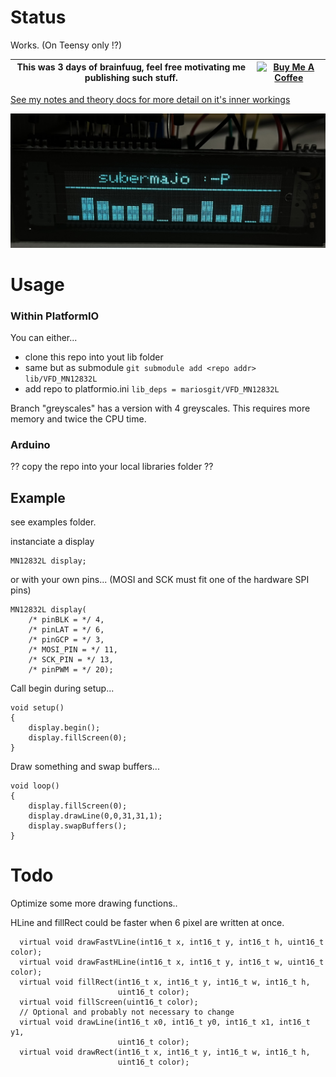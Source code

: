 # Status

Works. (On Teensy only !?)

| This was 3 days of brainfuug, feel free motivating me publishing such stuff. | <a href="https://www.buymeacoffee.com/mariosgeu" target="_blank"><img src="https://cdn.buymeacoffee.com/buttons/default-orange.png" alt="Buy Me A Coffee" height="32" width="128"></a> |
|---|---|

[See my notes and theory docs for more detail on it's inner workings](NOTES.md)

![step4](images/IMG_0866.jpeg)

# Usage

### Within PlatformIO

You can either...
* clone this repo into yout lib folder
* same but as submodule ```git submodule add <repo addr> lib/VFD_MN12832L```
* add repo to platformio.ini ```lib_deps = mariosgit/VFD_MN12832L```

Branch "greyscales" has a version with 4 greyscales. This requires more memory and twice the CPU time. 

### Arduino

?? copy the repo into your local libraries folder ??

## Example

see examples folder.

instanciate a display
```
MN12832L display;
```
or with your own pins... (MOSI and SCK must fit one of the hardware SPI pins)
```
MN12832L display(
    /* pinBLK = */ 4,
    /* pinLAT = */ 6,
    /* pinGCP = */ 3,
    /* MOSI_PIN = */ 11,
    /* SCK_PIN = */ 13,
    /* pinPWM = */ 20);
```

Call begin during setup...
```
void setup()
{
    display.begin();
    display.fillScreen(0);
}
```

Draw something and swap buffers...
```
void loop()
{
    display.fillScreen(0);
    display.drawLine(0,0,31,31,1);
    display.swapBuffers();
}
```

# Todo

Optimize some more drawing functions.. 

HLine and fillRect could be faster when 6 pixel are written at once.

```
  virtual void drawFastVLine(int16_t x, int16_t y, int16_t h, uint16_t color);
  virtual void drawFastHLine(int16_t x, int16_t y, int16_t w, uint16_t color);
  virtual void fillRect(int16_t x, int16_t y, int16_t w, int16_t h,
                        uint16_t color);
  virtual void fillScreen(uint16_t color);
  // Optional and probably not necessary to change
  virtual void drawLine(int16_t x0, int16_t y0, int16_t x1, int16_t y1,
                        uint16_t color);
  virtual void drawRect(int16_t x, int16_t y, int16_t w, int16_t h,
                        uint16_t color);
```
